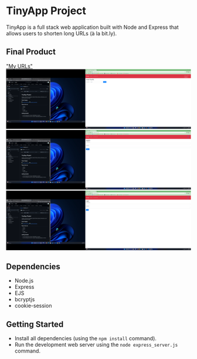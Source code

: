 # TinyApp Project

TinyApp is a full stack web application built with Node and Express that allows users to shorten long URLs (à la bit.ly).

## Final Product

["My URLs"](./screenshot1.png?raw=true)
!["Create Tiny URL"](./screenshot2.png?raw=true)
!["Register"](./screenshot3.png?raw=true)
!["Login"](./screenshot4.png?raw=true)

## Dependencies

- Node.js
- Express
- EJS
- bcryptjs
- cookie-session

## Getting Started

- Install all dependencies (using the `npm install` command).
- Run the development web server using the `node express_server.js` command.